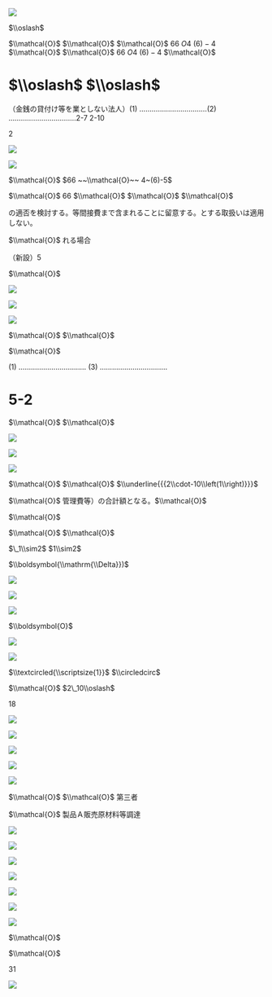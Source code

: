 ![](https://www.nta.go.jp/tmp/f26680ec-5a2f-455e-a284-f08cb4886cf7/images/05ec76a38b7acb53286ba71b8a24519fcb03c95f784918e07c99399198b6680c.jpg)

$\\oslash$

$\\mathcal{O}$ $\\mathcal{O}$ $\\mathcal{O}$ $66\ O4\ (6)-4$ $\\mathcal{O}$ $\\mathcal{O}$ $66\ O4\ (6)-4$ $\\mathcal{O}$

# $\\oslash$ $\\oslash$

（金銭の貸付け等を業としない法人）(1) ……………………………(2) ……………………………2-7 2-10

2

![](https://www.nta.go.jp/tmp/f26680ec-5a2f-455e-a284-f08cb4886cf7/images/aaec8bdaa09c7cba6fdbb8b5502aba555751630f36befc25d8a33a73b27e8463.jpg)

![](https://www.nta.go.jp/tmp/f26680ec-5a2f-455e-a284-f08cb4886cf7/images/c097003aa4c2ac3b0670a69a9345842fe86b46c1b2b5b5077b85896af0855117.jpg)

$\\mathcal{O}$ $66 ~~\\mathcal{O}~~ 4~(6)-5$

$\\mathcal{O}$ $66%%=5$ $\\mathcal{O}$ $\\mathcal{O}$ $\\mathcal{O}$

の適否を検討する。等間接費まで含まれることに留意する。とする取扱いは適用しない。

$\\mathcal{O}$ れる場合

（新設）5

$\\mathcal{O}$

![](https://www.nta.go.jp/tmp/f26680ec-5a2f-455e-a284-f08cb4886cf7/images/eab493e9b9291462306af6cec665692abe2783ed1b222b950826e78593f08781.jpg)

![](https://www.nta.go.jp/tmp/f26680ec-5a2f-455e-a284-f08cb4886cf7/images/a96863fa39fd6b5412358cf60df6a226301a0206b9769a4cb9233362d7483263.jpg)

![](https://www.nta.go.jp/tmp/f26680ec-5a2f-455e-a284-f08cb4886cf7/images/cda6829fb825035f0fb7a1936f4532c7696d76a9b4f86ee3269b079ca6499fad.jpg)

$\\mathcal{O}$ $\\mathcal{O}$

$\\mathcal{O}$

(1) …………………………… (3) ……………………………

# 5-2

$\\mathcal{O}$ $\\mathcal{O}$

![](https://www.nta.go.jp/tmp/f26680ec-5a2f-455e-a284-f08cb4886cf7/images/da54f167de65277dcec6a17f5b7430bf0c582405cec0af27bd79aa99f94d3407.jpg)

![](https://www.nta.go.jp/tmp/f26680ec-5a2f-455e-a284-f08cb4886cf7/images/74d4c79bfaf6ad3f96be3bc942d355dadc52f5426c3f921b8d9e6d39cbe240d6.jpg)

![](https://www.nta.go.jp/tmp/f26680ec-5a2f-455e-a284-f08cb4886cf7/images/b574c924be5ef41ca97bc775229e6b7fd8cd2b24bf3cf9fe730ebfe048c162bd.jpg)

$\\mathcal{O}$ $\\mathcal{O}$ $\\underline{{{2\\cdot-10\\left(1\\right)}}}$

$\\mathcal{O}$ 管理費等）の合計額となる。$\\mathcal{O}$

$\\mathcal{O}$

$\\mathcal{O}$ $\\mathcal{O}$

$\_1\\sim2$ $1\\sim2$

$\\boldsymbol{\\mathrm{\\Delta}})$

![](https://www.nta.go.jp/tmp/f26680ec-5a2f-455e-a284-f08cb4886cf7/images/5ed4ed288dd3cfac6ad14669d08dc2bcd2a5d1a263456d165d9ec57a4e6f9ad8.jpg)

![](https://www.nta.go.jp/tmp/f26680ec-5a2f-455e-a284-f08cb4886cf7/images/29cf45494ea54b56edd94b2b31070e49acadf451321d2058251e692755851b18.jpg)

![](https://www.nta.go.jp/tmp/f26680ec-5a2f-455e-a284-f08cb4886cf7/images/56dc9f4399df33a3f3f18316d782b2ab13b9c960e04bd19108617bc1be92e99c.jpg)

$\\boldsymbol{O}$

![](https://www.nta.go.jp/tmp/f26680ec-5a2f-455e-a284-f08cb4886cf7/images/99dccd6616339f8fefd8c820b6813f7cdf1a9c6e20a97eb0c5c467b1ac90d36e.jpg)

![](https://www.nta.go.jp/tmp/f26680ec-5a2f-455e-a284-f08cb4886cf7/images/a8071f7a788be2d318e9bb7b2dd010720780e72ebc293ea2cdfb25a6a8840936.jpg)

$\\textcircled{\\scriptsize{1}}$ $\\circledcirc$

$\\mathcal{O}$ $2\_10\\oslash$

18

![](https://www.nta.go.jp/tmp/f26680ec-5a2f-455e-a284-f08cb4886cf7/images/47dcb81996c24736ab6650bea609c9c5bb9f57fa7f748cef3a54df80e449165e.jpg)

![](https://www.nta.go.jp/tmp/f26680ec-5a2f-455e-a284-f08cb4886cf7/images/cc14d1d514a73a03a23e860170a8adeb108004b1ee3072fc17e4cade0c4ca01f.jpg)

![](https://www.nta.go.jp/tmp/f26680ec-5a2f-455e-a284-f08cb4886cf7/images/8c06239a6da85a9c4add95dcf05a8ec1cb87f63f42c85e8dffd9f7ecb69a4ca4.jpg)

![](https://www.nta.go.jp/tmp/f26680ec-5a2f-455e-a284-f08cb4886cf7/images/44e57d1ff7e9f187662c34d63ee466603641e2e16fbd0c7086efb5280edb8740.jpg)

![](https://www.nta.go.jp/tmp/f26680ec-5a2f-455e-a284-f08cb4886cf7/images/83776ff21a97dd6508a8588dcbaa4d85b34800c0d1b84a411c34720e6899cbb1.jpg)

$\\mathcal{O}$ $\\mathcal{O}$ 第三者

$\\mathcal{O}$ 製品Ａ販売原材料等調達

![](https://www.nta.go.jp/tmp/f26680ec-5a2f-455e-a284-f08cb4886cf7/images/b59cf4dc27857c351d663e95d90dca3fbf10f02d66fd0acb44d443696854681a.jpg)

![](https://www.nta.go.jp/tmp/f26680ec-5a2f-455e-a284-f08cb4886cf7/images/f0439789c2330340a03da8a2fd03e8da1b95321d04b127a9eb6c3ca2f585a728.jpg)

![](https://www.nta.go.jp/tmp/f26680ec-5a2f-455e-a284-f08cb4886cf7/images/fb6711746d769cf0c3a470394bf8c5959f35eb8aea9a12a932ee1b35537f975c.jpg)

![](https://www.nta.go.jp/tmp/f26680ec-5a2f-455e-a284-f08cb4886cf7/images/703969260ebdc1749c7fcc2ffc3aea04c3dc7d5db8cfac13a6c36bd421cf08f8.jpg)

![](https://www.nta.go.jp/tmp/f26680ec-5a2f-455e-a284-f08cb4886cf7/images/ea6dd4a30f86d18cbd62320fb04b75f69a8b2c1ad4ca8730f7319db016b5e630.jpg)

![](https://www.nta.go.jp/tmp/f26680ec-5a2f-455e-a284-f08cb4886cf7/images/7ae3426dba6ad580663271c52e02ebf0da3961221c1ca18a4217947016795d07.jpg)

![](https://www.nta.go.jp/tmp/f26680ec-5a2f-455e-a284-f08cb4886cf7/images/8c414e6a2cda7647011b6c2a83e75d19cac7033840f476d36e7f7daf2b968fde.jpg)

$\\mathcal{O}$

$\\mathcal{O}$

31

![](https://www.nta.go.jp/tmp/f26680ec-5a2f-455e-a284-f08cb4886cf7/images/378f57d7c282a9b0eba5815caf03a5b583666d11c70cfab9cfbf24be783fd0d4.jpg)